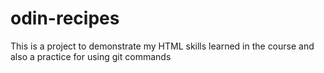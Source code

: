 # odin-recipes

This is a project to demonstrate my HTML skills learned in the course and also a practice for using git commands
